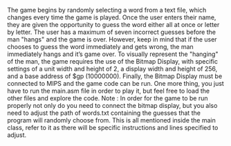 The game begins by randomly selecting a word from a text file, which changes every time the game is played. Once the user enters their name, they are given the opportunity to guess the word either all at once or letter by letter. The user has a maximum of seven incorrect guesses before the man "hangs" and the game is over. However, keep in mind that if the user chooses to guess the word immediately and gets wrong, the man immediately hangs and it’s game over. To visually represent the "hanging" of the man, the game requires the use of the Bitmap Display, with specific settings of a unit width and height of 2, a display width and height of 256, and a base address of $gp (10000000). Finally, the Bitmap Display must be connected to MIPS and the game code can be run.
One more thing, you just have to run the main.asm file in order to play it, but feel free to load the other files and explore the code.
Note : In order for the game to be run properly not only do you need to connect the bitmap display, but you also need to adjust the path of words.txt containing the guesses that the program will randomly choose from. This is all mentioned inside the main class, refer to it as there will be specific instructions and lines specified to adjust.
